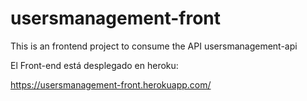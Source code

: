# usersmanagement-front
This is an frontend project to consume the API usersmanagement-api

El Front-end está desplegado en heroku:

https://usersmanagement-front.herokuapp.com/
